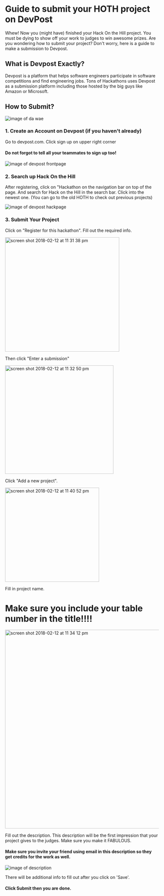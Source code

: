 # Guide to submit your HOTH project on DevPost

Whew! Now you (might have) finished your Hack On the Hill project. You must be dying to show off your work to judges to win awesome prizes. Are you wondering how to submit your project? Don't worry, here is a guide to make a submission to Devpost.

## What is Devpost Exactly? 

Devpost is a platform that helps software engineers participate in software competitions and find engineering jobs. Tons of Hackathons uses Devpost as a submission platform including those hosted by the big guys like Amazon or Microsoft.

## How to Submit?

![image of da wae](https://i.imgflip.com/22gaby.jpg)
<br/>


### 1. Create an Account on Devpost (if you haven't already)

Go to devpost.com. Click sign up on upper right corner

#### Do not forgot to tell all your teammates to sign up too!


![image of devpost frontpage](https://user-images.githubusercontent.com/33505320/36137731-67e5776e-104b-11e8-8ab8-ff78b7ab1758.png)
<br/>
 
 
 
### 2. Search up Hack On the Hill

After registering, click on "Hackathon on the navigation bar on top of the page. And search for Hack on the Hill in the search bar. Click into the newest one. (You can go to the old HOTH to check out previous projects)

![image of devpost hackpage](https://user-images.githubusercontent.com/33505320/36137936-473ba5dc-104c-11e8-9339-afc33c826ad2.png)
<br/>
 
 
### 3. Submit Your Project

Click on "Register for this hackathon". Fill out the required info. 

<img width="374" alt="screen shot 2018-02-12 at 11 31 38 pm" src="https://user-images.githubusercontent.com/33505320/36138364-0c11f22a-104e-11e8-8d64-788d24a06f7e.png">

Then click "Enter a submission"

<img width="355" alt="screen shot 2018-02-12 at 11 32 50 pm" src="https://user-images.githubusercontent.com/33505320/36138375-14bc6806-104e-11e8-8ec3-6e3009b63878.png">

Click "Add a new project". 


<img width="308" alt="screen shot 2018-02-12 at 11 40 52 pm" src="https://user-images.githubusercontent.com/33505320/36138415-32d05906-104e-11e8-92b5-44b8f279eb31.png">

Fill in project name. 

# Make sure you include your table number in the title!!!!

<img width="650" alt="screen shot 2018-02-12 at 11 34 12 pm" src="https://user-images.githubusercontent.com/33505320/36138379-1a005b9c-104e-11e8-8312-a7fe1a8e98b9.png">

Fill out the description. This description will be the first impression that your project gives to the judges. Make sure you make it FABULOUS. 

#### Make sure you invite your friend using email in this description so they get credits for the work as well.

![image of description](https://user-images.githubusercontent.com/33505320/36138383-1d2b5b64-104e-11e8-8c02-18622d12c2cf.png)


There will be additional info to fill out after you click on 'Save'.

#### Click Submit then you are done.





